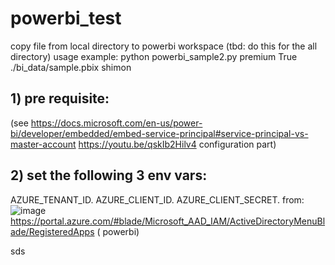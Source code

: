 # powerbi_test
copy file from local directory to powerbi workspace
(tbd: do this for the all directory)
usage example: python powerbi_sample2.py premium True ./bi_data/sample.pbix shimon

## 1) pre requisite:
(see https://docs.microsoft.com/en-us/power-bi/developer/embedded/embed-service-principal#service-principal-vs-master-account 
https://youtu.be/qskIb2Hilv4 configuration part)

## 2) set the following 3 env vars:
AZURE_TENANT_ID. 
AZURE_CLIENT_ID. 
AZURE_CLIENT_SECRET. 
from:   
![image](https://user-images.githubusercontent.com/5821916/126669862-37bb3b06-ec4d-495f-a3c2-9e4edf5fd110.png)
https://portal.azure.com/#blade/Microsoft_AAD_IAM/ActiveDirectoryMenuBlade/RegisteredApps ( powerbi)




sds
